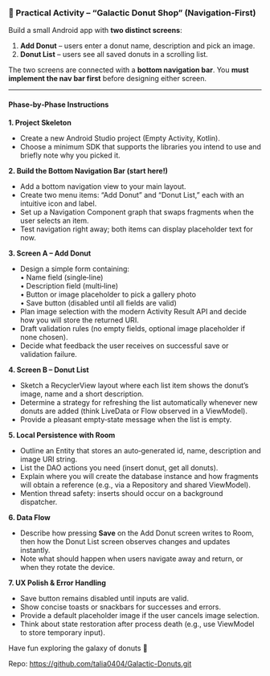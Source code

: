 ### 🍩 Practical Activity – “Galactic Donut Shop” (Navigation‑First)

Build a small Android app with **two distinct screens**:

1. **Add Donut** – users enter a donut name, description and pick an image.  
2. **Donut List** – users see all saved donuts in a scrolling list.

The two screens are connected with a **bottom navigation bar**. You **must implement the nav bar first** before designing either screen.

---

#### Phase‑by‑Phase Instructions

**1. Project Skeleton**  
- Create a new Android Studio project (Empty Activity, Kotlin).  
- Choose a minimum SDK that supports the libraries you intend to use and briefly note why you picked it.

**2. Build the Bottom Navigation Bar (start here!)**  
- Add a bottom navigation view to your main layout.  
- Create two menu items: “Add Donut” and “Donut List,” each with an intuitive icon and label.  
- Set up a Navigation Component graph that swaps fragments when the user selects an item.  
- Test navigation right away; both items can display placeholder text for now.

**3. Screen A – Add Donut**  
- Design a simple form containing:  
  • Name field (single‑line)  
  • Description field (multi‑line)  
  • Button or image placeholder to pick a gallery photo  
  • Save button (disabled until all fields are valid)  
- Plan image selection with the modern Activity Result API and decide how you will store the returned URI.  
- Draft validation rules (no empty fields, optional image placeholder if none chosen).  
- Decide what feedback the user receives on successful save or validation failure.

**4. Screen B – Donut List**  
- Sketch a RecyclerView layout where each list item shows the donut’s image, name and a short description.  
- Determine a strategy for refreshing the list automatically whenever new donuts are added (think LiveData or Flow observed in a ViewModel).  
- Provide a pleasant empty‑state message when the list is empty.

**5. Local Persistence with Room**  
- Outline an Entity that stores an auto‑generated id, name, description and image URI string.  
- List the DAO actions you need (insert donut, get all donuts).  
- Explain where you will create the database instance and how fragments will obtain a reference (e.g., via a Repository and shared ViewModel).  
- Mention thread safety: inserts should occur on a background dispatcher.

**6. Data Flow**  
- Describe how pressing **Save** on the Add Donut screen writes to Room, then how the Donut List screen observes changes and updates instantly.  
- Note what should happen when users navigate away and return, or when they rotate the device.

**7. UX Polish & Error Handling**  
- Save button remains disabled until inputs are valid.  
- Show concise toasts or snackbars for successes and errors.  
- Provide a default placeholder image if the user cancels image selection.  
- Think about state restoration after process death (e.g., use ViewModel to store temporary input).


Have fun exploring the galaxy of donuts 🚀

Repo: https://github.com/talia0404/Galactic-Donuts.git
